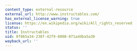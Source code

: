 ```yaml
---
content_type: external-resource
external_url: http://www.instructables.com/
has_external_license_warning: true
license: https://en.wikipedia.org/wiki/All_rights_reserved
status: ''
title: Instructables
uid: 0f865a34-238f-42f9-8808-071addba5a30
wayback_url: ''
---
```

